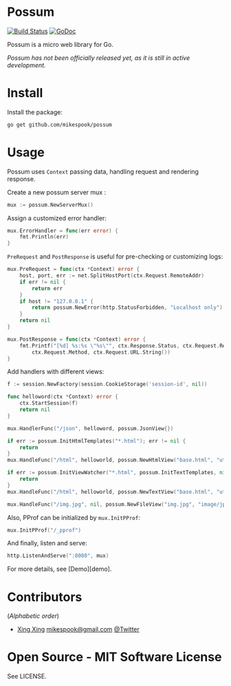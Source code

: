 Possum
======

[![Build Status][travis-img]][travis]
[![GoDoc][godoc-img]][godoc]

Possum is a micro web library for Go.

_Possum has not been officially released yet, as it is still in active development._

Install
=======

Install the package:

```bash
go get github.com/mikespook/possum
```

Usage
=====

Possum uses `Context` passing data, handling request and rendering response.

Create a new possum server mux :

```go
mux := possum.NewServerMux()
```

Assign a customized error handler:

```go
mux.ErrorHandler = func(err error) {
	fmt.Println(err)
}
```

`PreRequest` and `PostResponse` is useful for pre-checking or customizing logs:

```go
mux.PreRequest = func(ctx *Context) error {
	host, port, err := net.SplitHostPort(ctx.Request.RemoteAddr)
	if err != nil {
		return err
	}
	if host != "127.0.0.1" {
		return possum.NewError(http.StatusForbidden, "Localhost only")
	}
	return nil
}

mux.PostResponse = func(ctx *Context) error {
	fmt.Printf("[%d] %s:%s \"%s\"", ctx.Response.Status, ctx.Request.RemoteAddr,
		ctx.Request.Method, ctx.Request.URL.String())		
}
```

Add handlers with different views:

```go
f := session.NewFactory(session.CookieStorage('session-id', nil))

func helloword(ctx *Context) error {
	ctx.StartSession(f)
	return nil
}

mux.HandlerFunc("/json", helloword, possum.JsonView{})

if err := possum.InitHtmlTemplates("*.html"); err != nil {
	return
}
mux.HandleFunc("/html", helloworld, possum.NewHtmlView("base.html", "utf-8"))

if err := possum.InitViewWatcher("*.html", possum.InitTextTemplates, nil); err != nil {
	return
}
mux.HandleFunc("/html", helloworld, possum.NewTextView("base.html", "utf-8"))

mux.HandleFunc("/img.jpg", nil, possum.NewFileView("img.jpg", "image/jpeg"))
```

Also, PProf can be initialized by `mux.InitPProf`:

```go
mux.InitPProf("/_pprof")
```

And finally, listen and serve:

```go
http.ListenAndServe(":8080", mux)
```

For more details, see [Demo][demo].

Contributors
============

(_Alphabetic order_)
 
 * [Xing Xing][blog] <mikespook@gmail.com> [@Twitter][twitter]

Open Source - MIT Software License
==================================

See LICENSE.

 [travis-img]: https://travis-ci.org/mikespook/possum.png?branch=master
 [travis]: https://travis-ci.org/mikespook/possum
 [blog]: http://mikespook.com
 [twitter]: http://twitter.com/mikespook
 [godoc-img]: https://godoc.org/github.com/mikespook/gorbac?status.png
 [godoc]: https://godoc.org/github.com/mikespook/gorbac
